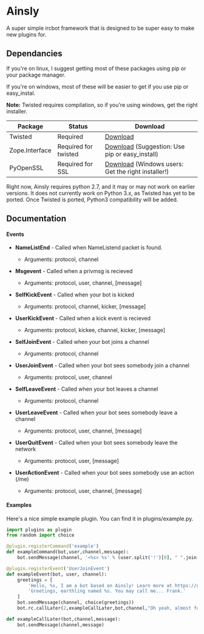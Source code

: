 Ainsly
======

A super simple ircbot framework that is designed to be super easy to make new plugins for.


Dependancies
------------

If you're on linux, I suggest getting most of these packages using pip or your package manager.

If you're on windows, most of these will be easier to get if you use pip or easy_instal.

**Note:** Twisted requires compilation, so if you're using windows, get the right installer.

|Package   |  Status      | Download      |
|----------|--------------|---------------|
|Twisted   |   Required   |  [Download](http://twistedmatrix.com/trac/wiki/Downloads)
|Zope.Interface | Required for twisted | [Download](http://pypi.python.org/pypi/zope.interface#download) (Suggestion: Use pip or easy_install) |
|PyOpenSSL |    Required for SSL  |  [Download](http://pypi.python.org/pypi/pyOpenSSL) (Windows users: Get the right installer!)|

Right now, Ainsly requires python 2.7, and it may or may not work on earlier versions. It does not currently work on Python 3.x, as Twisted has yet to be ported. Once Twisted is ported, Python3 compatibility will be added.


Documentation
-------------

#### Events

 * **NameListEnd** - Called when NameListend packet is found.
    * Arguments: protocol, channel

 * **Msgevent** - Called when a privmsg is recieved
    * Arguments: protocol, user, channel, [message]

 * **SelfKickEvent** - Called when your bot is kicked
    * Arguments: protocol, channel, kicker, [message]

 * **UserKickEvent** - Called when a kick event is recieved
    * Arguments: protocol, kickee, channel, kicker, [message]

 * **SelfJoinEvent** - Called when your bot joins a channel
    * Arguments: protocol, channel

 * **UserJoinEvent** - Called when your bot sees somebody join a channel
    * Arguments: protocol, user, channel

 * **SelfLeaveEvent** - Called when your bot leaves a channel
    * Arguments: protocol, channel

 * **UserLeaveEvent** - Called when your bot sees somebody leave a channel
    * Arguments: protocol, user, channel, [message]

 * **UserQuitEvent** - Called when your bot sees somebody leave the network
    * Arguments: protocol, user, [message]

 * **UserActionEvent** - Called when your bot sees somebody use an action (/me)
    * Arguments: protocol, user, channel, [message]

#### Examples

Here's a nice simple example plugin. You can find it in plugins/example.py.

```python
import plugins as plugin
from random import choice

@plugin.registerCommand('example')
def exampleCommand(bot,user,channel,message):
	bot.sendMessage(channel, '<%s> %s' % (user.split('!')[0], " ".join(message)))

@plugin.registerEvent('UserJoinEvent')
def exampleEvent(bot, user, channel):
	greetings = [
		'Hello, %s, I am a bot based on Ainsly! Learn more at https://github.com/andrewphorn/Ainsly',
		'Greetings, earthling named %s. You may call me... Frank.'
	]
	bot.sendMessage(channel, choice(greetings))
	bot.rc.callLater(2,exampleCallLater,bot,channel,"Oh yeah, almost forgot. I like pie!")

def exampleCallLater(bot,channel,message):
	bot.sendMessage(channel,message)
```

